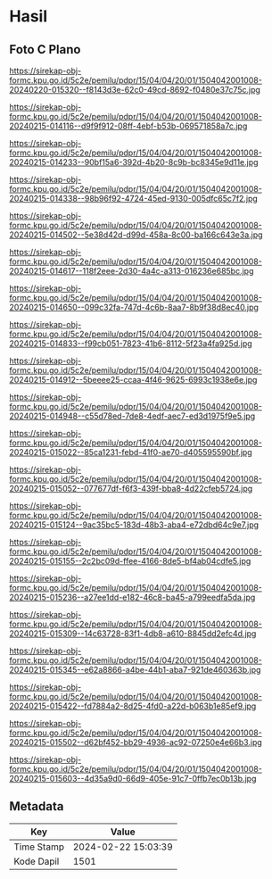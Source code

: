 # Hasil

## Foto C Plano

https://sirekap-obj-formc.kpu.go.id/5c2e/pemilu/pdpr/15/04/04/20/01/1504042001008-20240220-015320--f8143d3e-62c0-49cd-8692-f0480e37c75c.jpg

https://sirekap-obj-formc.kpu.go.id/5c2e/pemilu/pdpr/15/04/04/20/01/1504042001008-20240215-014116--d9f9f912-08ff-4ebf-b53b-069571858a7c.jpg

https://sirekap-obj-formc.kpu.go.id/5c2e/pemilu/pdpr/15/04/04/20/01/1504042001008-20240215-014233--90bf15a6-392d-4b20-8c9b-bc8345e9d11e.jpg

https://sirekap-obj-formc.kpu.go.id/5c2e/pemilu/pdpr/15/04/04/20/01/1504042001008-20240215-014338--98b96f92-4724-45ed-9130-005dfc65c7f2.jpg

https://sirekap-obj-formc.kpu.go.id/5c2e/pemilu/pdpr/15/04/04/20/01/1504042001008-20240215-014502--5e38d42d-d99d-458a-8c00-ba166c643e3a.jpg

https://sirekap-obj-formc.kpu.go.id/5c2e/pemilu/pdpr/15/04/04/20/01/1504042001008-20240215-014617--118f2eee-2d30-4a4c-a313-016236e685bc.jpg

https://sirekap-obj-formc.kpu.go.id/5c2e/pemilu/pdpr/15/04/04/20/01/1504042001008-20240215-014650--099c32fa-747d-4c6b-8aa7-8b9f38d8ec40.jpg

https://sirekap-obj-formc.kpu.go.id/5c2e/pemilu/pdpr/15/04/04/20/01/1504042001008-20240215-014833--f99cb051-7823-41b6-8112-5f23a4fa925d.jpg

https://sirekap-obj-formc.kpu.go.id/5c2e/pemilu/pdpr/15/04/04/20/01/1504042001008-20240215-014912--5beeee25-ccaa-4f46-9625-6993c1938e6e.jpg

https://sirekap-obj-formc.kpu.go.id/5c2e/pemilu/pdpr/15/04/04/20/01/1504042001008-20240215-014948--c55d78ed-7de8-4edf-aec7-ed3d1975f9e5.jpg

https://sirekap-obj-formc.kpu.go.id/5c2e/pemilu/pdpr/15/04/04/20/01/1504042001008-20240215-015022--85ca1231-febd-41f0-ae70-d405595590bf.jpg

https://sirekap-obj-formc.kpu.go.id/5c2e/pemilu/pdpr/15/04/04/20/01/1504042001008-20240215-015052--077677df-f6f3-439f-bba8-4d22cfeb5724.jpg

https://sirekap-obj-formc.kpu.go.id/5c2e/pemilu/pdpr/15/04/04/20/01/1504042001008-20240215-015124--9ac35bc5-183d-48b3-aba4-e72dbd64c9e7.jpg

https://sirekap-obj-formc.kpu.go.id/5c2e/pemilu/pdpr/15/04/04/20/01/1504042001008-20240215-015155--2c2bc09d-ffee-4166-8de5-bf4ab04cdfe5.jpg

https://sirekap-obj-formc.kpu.go.id/5c2e/pemilu/pdpr/15/04/04/20/01/1504042001008-20240215-015236--a27ee1dd-e182-46c8-ba45-a799eedfa5da.jpg

https://sirekap-obj-formc.kpu.go.id/5c2e/pemilu/pdpr/15/04/04/20/01/1504042001008-20240215-015309--14c63728-83f1-4db8-a610-8845dd2efc4d.jpg

https://sirekap-obj-formc.kpu.go.id/5c2e/pemilu/pdpr/15/04/04/20/01/1504042001008-20240215-015345--e62a8866-a4be-44b1-aba7-921de460363b.jpg

https://sirekap-obj-formc.kpu.go.id/5c2e/pemilu/pdpr/15/04/04/20/01/1504042001008-20240215-015422--fd7884a2-8d25-4fd0-a22d-b063b1e85ef9.jpg

https://sirekap-obj-formc.kpu.go.id/5c2e/pemilu/pdpr/15/04/04/20/01/1504042001008-20240215-015502--d62bf452-bb29-4936-ac92-07250e4e66b3.jpg

https://sirekap-obj-formc.kpu.go.id/5c2e/pemilu/pdpr/15/04/04/20/01/1504042001008-20240215-015603--4d35a9d0-66d9-405e-91c7-0ffb7ec0b13b.jpg


## Metadata

| Key        | Value               |
| ---------- | ------------------- |
| Time Stamp | 2024-02-22 15:03:39 |
| Kode Dapil | 1501                |



